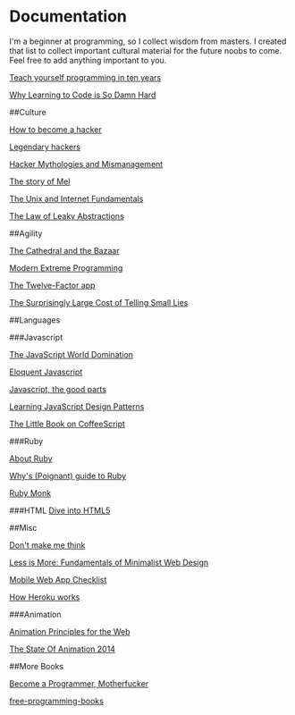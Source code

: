 # Documentation

I'm a beginner at programming, so I collect wisdom from masters. I created that list to collect important cultural material for the future noobs to come. Feel free to add anything important to you.  

[Teach yourself programming in ten years](http://norvig.com/21-days.html)

[Why Learning to Code is So Damn Hard](http://www.vikingcodeschool.com/posts/why-learning-to-code-is-so-damn-hard)

##Culture

[How to become a hacker](http://www.catb.org/esr/faqs/hacker-howto.html)

[Legendary hackers](http://www.autistici.org/rez/hackers.php)

[Hacker Mythologies and Mismanagement](https://modelviewculture.com/pieces/hacker-mythologies-and-mismanagement)

[The story of Mel](http://www.pbm.com/~lindahl/mel.html)

[The Unix and Internet Fundamentals](http://en.tldp.org/HOWTO/Unix-and-Internet-Fundamentals-HOWTO/index.html)

[The Law of Leaky Abstractions](http://www.joelonsoftware.com/articles/LeakyAbstractions.html)

##Agility

[The Cathedral and the Bazaar](http://www.catb.org/esr/writings/cathedral-bazaar/cathedral-bazaar/)

[Modern Extreme Programming](http://benjiweber.co.uk/blog/2015/04/17/modern-extreme-programming/)

[The Twelve-Factor app](http://12factor.net/)

[The Surprisingly Large Cost of Telling Small Lies](http://boss.blogs.nytimes.com/2014/03/11/the-surprisingly-large-cost-of-telling-small-lies/)

##Languages

###Javascript

[The JavaScript World Domination](https://medium.com/@slsoftworks/javascript-world-domination-af9ca2ee5070)

[Eloquent Javascript](http://fr.eloquentjavascript.net/contents.html)

[Javascript, the good parts](https://www.acmi.net.au/media/12347/javascript_the_good_parts.pdf)

[Learning JavaScript Design Patterns](http://www.addyosmani.com/resources/essentialjsdesignpatterns/book/)

[The Little Book on CoffeeScript](http://arcturo.github.io/library/coffeescript/index.html)

###Ruby

[About Ruby](https://www.ruby-lang.org/en/about/)

[Why's (Poignant) guide to Ruby](http://mislav.uniqpath.com/poignant-guide/book/chapter-1.html)

[Ruby Monk](https://rubymonk.com/)

###HTML
[Dive into HTML5](http://fortuito.us/diveintohtml5/)

##Misc

[Don't make me think](http://www.ni.ac.rs/images/stories/opsti/DMMT.pdf)

[Less is More: Fundamentals of Minimalist Web Design](http://webdesign.tutsplus.com/articles/less-is-more-fundamentals-of-minimalist-web-design--webdesign-8)

[Mobile Web App Checklist](http://www.luster.io/blog/9-29-14-mobile-web-checklist.html)

[How Heroku works](https://devcenter.heroku.com/articles/how-heroku-works)

###Animation

[Animation Principles for the Web](https://cssanimation.rocks/principles/)

[The State Of Animation 2014](http://www.smashingmagazine.com/2014/11/18/the-state-of-animation-2014/)

##More Books

[Become a Programmer, Motherfucker](http://programming-motherfucker.com/become.html)

[free-programming-books](https://github.com/vhf/free-programming-books/blob/master/free-courses-en.md)
